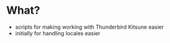 # What?
* scripts for making working with Thunderbird Kitsune easier
* initially for handling locales easier

